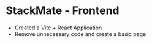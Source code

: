 # StackMate - Frontend

- Created a Vite + React Application
- Remove unnecessary code and create a basic page
